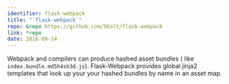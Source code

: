 ```yaml
---
identifier: flask-webpack
title: "`flask-webpack`"
repo: &repo https://github.com/SKalt/flask-webpack
link: *repo
date: 2018-09-14
---
```


Webpack and compilers can produce hashed asset bundles ( like `index.bundle.md5h4sh3d.js`). Flask-Webpack provides global jinja2 templates that look up your your hashed bundles by name in an asset map.

